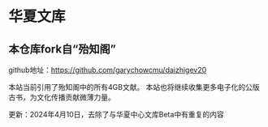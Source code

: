 # 华夏文库

## 本仓库fork自“殆知阁”

github地址：https://github.com/garychowcmu/daizhigev20

本站当前引用了殆知阁中的所有4GB文献。 本站也将继续收集更多电子化的公版古书，为文化传播贡献微薄力量。  

更新：2024年4月10日，去除了与华夏中心文库Beta中有重复的内容
